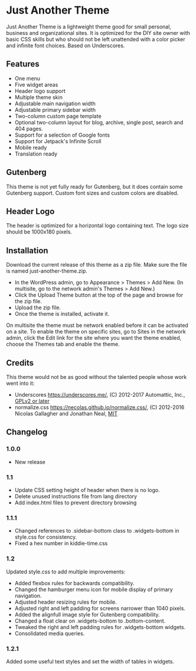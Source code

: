 # Just Another Theme

Just Another Theme is a lightweight theme good for small personal, business and organizational sites. It is optimized for the DIY site owner with basic CSS skills but who should not be left unattended with a color picker and infinite font choices. Based on Underscores.

## Features

 * One menu
 * Five widget areas
 * Header logo support
 * Multiple theme skin
 * Adjustable main navigation width
 * Adjustable primary sidebar width
 * Two-column custom page template
 * Optional two-column layout for blog, archive, single post, search and 404 pages.
 * Support for a selection of Google fonts
 * Support for Jetpack's Infinite Scroll
 * Mobile ready
 * Translation ready

## Gutenberg
 
This theme is not yet fully ready for Gutenberg, but it does contain some Gutenberg support. Custom font sizes and custom colors are disabled.

## Header Logo

The header is optimized for a horizontal logo containing text. The logo size should be 1000x180 pixels.

## Installation

Download the current release of this theme as a zip file. Make sure the file is named just-another-theme.zip.

* In the WordPress admin, go to Appearance > Themes > Add New. (In multisite, go to the network admin's Themes > Add New.)
* Click the Upload Theme button at the top of the page and browse for the zip file.
* Upload the zip file.
* Once the theme is installed, activate it. 

On multisite the theme must be network enabled before it can be activated on a site. To enable the theme on specific sites, go to Sites in the network admin, click the Edit link for the site where you want the theme enabled, choose the Themes tab and enable the theme.

## Credits

This theme would not be as good without the talented people whose work went into it:

* Underscores https://underscores.me/, (C) 2012-2017 Automattic, Inc., [GPLv2 or later](https://www.gnu.org/licenses/gpl-2.0.html)
* normalize.css https://necolas.github.io/normalize.css/, (C) 2012-2016 Nicolas Gallagher and Jonathan Neal, [MIT](https://opensource.org/licenses/MIT)

## Changelog

### 1.0.0

* New release

### 1.1

* Update CSS setting height of header when there is no logo.
* Delete unused instructions file from lang directory
* Add index.html files to prevent directory browsing

### 1.1.1

* Changed references to .sidebar-bottom class to .widgets-bottom in style.css for consistency.
* Fixed a hex number in kiddie-time.css

### 1.2

Updated style.css to add multiple improvements:

* Added flexbox rules for backwards compatibility.
* Changed the hamburger menu icon for mobile display of primary navigation.
* Adjusted header resizing rules for mobile.
* Adjusted right and left padding for screens narrower than 1040 pixels.
* Added the alignfull image style for Gutenberg compatibility.
* Changed a float clear on .widgets-bottom to .bottom-content.
* Tweaked the right and left padding rules for .widgets-bottom widgets.
* Consolidated media queries.

### 1.2.1

Added some useful text styles and set the width of tables in widgets.